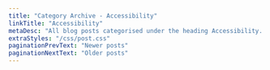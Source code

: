 ```yaml
---
title: "Category Archive - Accessibility"
linkTitle: "Accessibility"
metaDesc: "All blog posts categorised under the heading Accessibility. These are updated on a regular basis so do check back for updates."
extraStyles: "/css/post.css"
paginationPrevText: "Newer posts"
paginationNextText: "Older posts"
---
```


